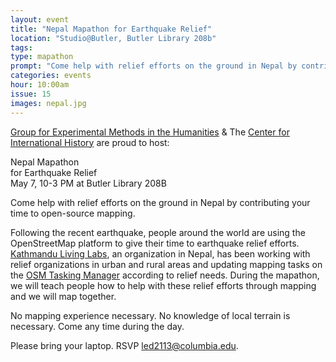 ```yaml
---
layout: event
title: "Nepal Mapathon for Earthquake Relief"
location: "Studio@Butler, Butler Library 208b"
tags: 
type: mapathon
prompt: "Come help with relief efforts on the ground in Nepal by contributing your time to open-source mapping."
categories: events
hour: 10:00am
issue: 15
images: nepal.jpg
---
```


[Group for Experimental Methods in the Humanities](http://xpmethod.plaintext.in/) & The [Center for International History](http://cih.columbia.edu/) are proud to host:

Nepal Mapathon  
for Earthquake Relief  
May 7, 10-3 PM at Butler Library 208B  

Come help with relief efforts on the ground in Nepal by contributing your time
to open-source mapping.

Following the recent earthquake, people around the world are using the
OpenStreetMap platform to give their time to earthquake relief efforts.
[Kathmandu Living Labs](http://kathmandulivinglabs.org/), an organization in
Nepal, has been working with relief organizations in urban and rural areas and
updating mapping tasks on the [OSM Tasking Manager](http://tasks.hotosm.org/)
according to relief needs. During the mapathon, we will teach people how to
help with these relief efforts through mapping and we will map together.

No mapping experience necessary. No knowledge of local terrain is necessary.
Come any time during the day.

Please bring your laptop. RSVP
[led2113@columbia.edu](mailto:led2113@columbia.edu).
